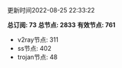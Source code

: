更新时间2022-08-25 22:33:22

**总订阅: 73**
**总节点: 2833**
**有效节点: 761**
- v2ray节点: 311
- ss节点: 402
- trojan节点: 48
